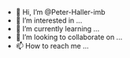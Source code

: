 - 👋 Hi, I’m @Peter-Haller-imb
- 👀 I’m interested in ...
- 🌱 I’m currently learning ...
- 💞️ I’m looking to collaborate on ...
- 📫 How to reach me ...

<!---
Peter-Haller-imb/Peter-Haller-imb is a ✨ special ✨ repository because its `README.md` (this file) appears on your GitHub profile.
You can click the Preview link to take a look at your changes.
--->
